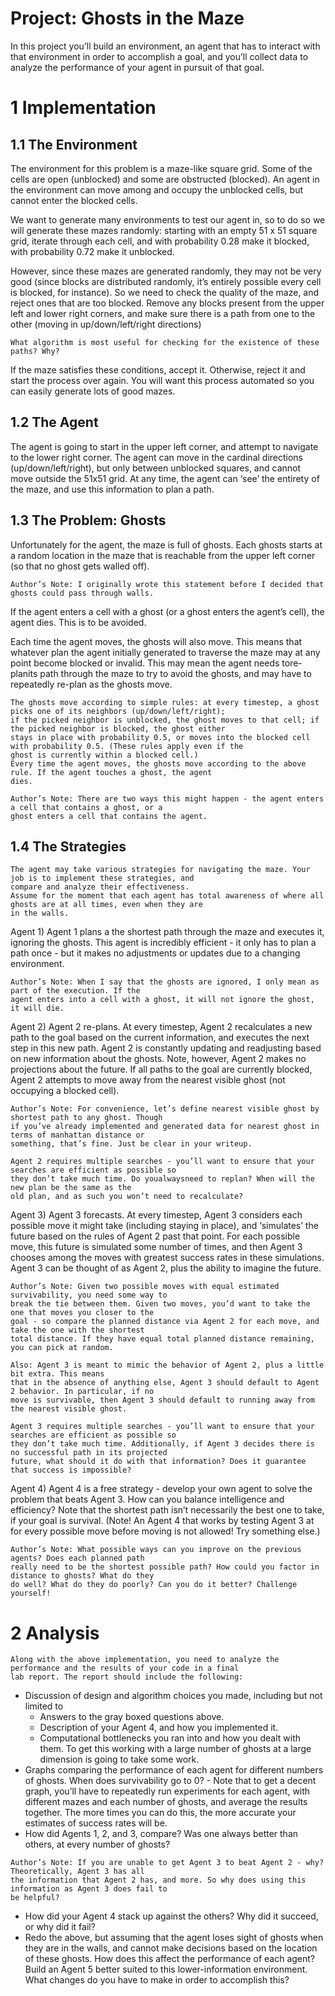 # Project: Ghosts in the Maze

In this project you’ll build an environment,
an agent that has to interact with that environment in order to accomplish a goal, and you’ll collect data to analyze
the performance of your agent in pursuit of that goal.

# 1 Implementation

## 1.1 The Environment

The environment for this problem is a maze-like square grid. Some of the cells are open (unblocked) and some are
obstructed (blocked). An agent in the environment can move among and occupy the unblocked cells, but cannot
enter the blocked cells.

We want to generate many environments to test our agent in, so to do so we will generate these mazes randomly:
starting with an empty 51 x 51 square grid, iterate through each cell, and with probability 0.28 make it blocked, with
probability 0.72 make it unblocked.

However, since these mazes are generated randomly, they may not be very good (since blocks are distributed randomly,
it’s entirely possible every cell is blocked, for instance). So we need to check the quality of the maze, and reject ones
that are too blocked. Remove any blocks present from the upper left and lower right corners, and make sure there
is a path from one to the other (moving in up/down/left/right directions)

```
What algorithm is most useful for checking for the existence of these paths? Why?
```
If the maze satisfies these conditions, accept it. Otherwise, reject it and start the process over again. You will want
this process automated so you can easily generate lots of good mazes.

## 1.2 The Agent

The agent is going to start in the upper left corner, and attempt to navigate to the lower right corner. The agent can
move in the cardinal directions (up/down/left/right), but only between unblocked squares, and cannot move outside
the 51x51 grid. At any time, the agent can ‘see’ the entirety of the maze, and use this information to plan a path.

## 1.3 The Problem: Ghosts

Unfortunately for the agent, the maze is full of ghosts. Each ghosts starts at a random location in the maze that is
reachable from the upper left corner (so that no ghost gets walled off).

```
Author’s Note: I originally wrote this statement before I decided that ghosts could pass through walls.
```
If the agent enters a cell with a ghost (or a ghost enters the agent’s cell), the agent dies. This is to be avoided.

Each time the agent moves, the ghosts will also move. This means that whatever plan the agent initially generated
to traverse the maze may at any point become blocked or invalid. This may mean the agent needs tore-planits
path through the maze to try to avoid the ghosts, and may have to repeatedly re-plan as the ghosts move.


```
The ghosts move according to simple rules: at every timestep, a ghost picks one of its neighbors (up/down/left/right);
if the picked neighbor is unblocked, the ghost moves to that cell; if the picked neighbor is blocked, the ghost either
stays in place with probability 0.5, or moves into the blocked cell with probability 0.5. (These rules apply even if the
ghost is currently within a blocked cell.)
Every time the agent moves, the ghosts move according to the above rule. If the agent touches a ghost, the agent
dies.
```
```
Author’s Note: There are two ways this might happen - the agent enters a cell that contains a ghost, or a
ghost enters a cell that contains the agent.
```
## 1.4 The Strategies

```
The agent may take various strategies for navigating the maze. Your job is to implement these strategies, and
compare and analyze their effectiveness.
Assume for the moment that each agent has total awareness of where all ghosts are at all times, even when they are
in the walls.
```
Agent 1) Agent 1 plans a the shortest path through the maze and executes it, ignoring the ghosts. This agent is
incredibly efficient - it only has to plan a path once - but it makes no adjustments or updates due to a changing
environment.

```
Author’s Note: When I say that the ghosts are ignored, I only mean as part of the execution. If the
agent enters into a cell with a ghost, it will not ignore the ghost, it will die.
```
Agent 2) Agent 2 re-plans. At every timestep, Agent 2 recalculates a new path to the goal based on the current
information, and executes the next step in this new path. Agent 2 is constantly updating and readjusting
based on new information about the ghosts. Note, however, Agent 2 makes no projections about the future. If
all paths to the goal are currently blocked, Agent 2 attempts to move away from the nearest visible ghost (not
occupying a blocked cell).

```
Author’s Note: For convenience, let’s define nearest visible ghost by shortest path to any ghost. Though
if you’ve already implemented and generated data for nearest ghost in terms of manhattan distance or
something, that’s fine. Just be clear in your writeup.
```
```
Agent 2 requires multiple searches - you’ll want to ensure that your searches are efficient as possible so
they don’t take much time. Do youalwaysneed to replan? When will the new plan be the same as the
old plan, and as such you won’t need to recalculate?
```
Agent 3) Agent 3 forecasts. At every timestep, Agent 3 considers each possible move it might take (including staying in
place), and ‘simulates’ the future based on the rules of Agent 2 past that point. For each possible move, this
future is simulated some number of times, and then Agent 3 chooses among the moves with greatest success
rates in these simulations. Agent 3 can be thought of as Agent 2, plus the ability to imagine the future.


```
Author’s Note: Given two possible moves with equal estimated survivability, you need some way to
break the tie between them. Given two moves, you’d want to take the one that moves you closer to the
goal - so compare the planned distance via Agent 2 for each move, and take the one with the shortest
total distance. If they have equal total planned distance remaining, you can pick at random.
```
```
Also: Agent 3 is meant to mimic the behavior of Agent 2, plus a little bit extra. This means
that in the absence of anything else, Agent 3 should default to Agent 2 behavior. In particular, if no
move is survivable, then Agent 3 should default to running away from the nearest visible ghost.
```
```
Agent 3 requires multiple searches - you’ll want to ensure that your searches are efficient as possible so
they don’t take much time. Additionally, if Agent 3 decides there is no successful path in its projected
future, what should it do with that information? Does it guarantee that success is impossible?
```
Agent 4) Agent 4 is a free strategy - develop your own agent to solve the problem that beats Agent 3. How can you
balance intelligence and efficiency? Note that the shortest path isn’t necessarily the best one to take, if your
goal is survival. (Note! An Agent 4 that works by testing Agent 3 at for every possible move before moving is
not allowed! Try something else.)

```
Author’s Note: What possible ways can you improve on the previous agents? Does each planned path
really need to be the shortest possible path? How could you factor in distance to ghosts? What do they
do well? What do they do poorly? Can you do it better? Challenge yourself!
```
# 2 Analysis

```
Along with the above implementation, you need to analyze the performance and the results of your code in a final
lab report. The report should include the following:
```
- Discussion of design and algorithm choices you made, including but not limited to
    - Answers to the gray boxed questions above.
    - Description of your Agent 4, and how you implemented it.
    - Computational bottlenecks you ran into and how you dealt with them. To get this working with a large
       number of ghosts at a large dimension is going to take some work.
- Graphs comparing the performance of each agent for different numbers of ghosts. When does survivability go
    to 0?
       - Note that to get a decent graph, you’ll have to repeatedly run experiments for each agent, with different
          mazes and each number of ghosts, and average the results together. The more times you can do this, the
          more accurate your estimates of success rates will be.
- How did Agents 1, 2, and 3, compare? Was one always better than others, at every number of ghosts?


```
Author’s Note: If you are unable to get Agent 3 to beat Agent 2 - why? Theoretically, Agent 3 has all
the information that Agent 2 has, and more. So why does using this information as Agent 3 does fail to
be helpful?
```
- How did your Agent 4 stack up against the others? Why did it succeed, or why did it fail?
- Redo the above, but assuming that the agent loses sight of ghosts when they are in the walls, and cannot make
    decisions based on the location of these ghosts. How does this affect the performance of each agent? Build an
    Agent 5 better suited to this lower-information environment. What changes do you have to make in order to
    accomplish this?


